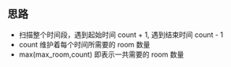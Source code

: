 ## 思路

- 扫描整个时间段，遇到起始时间 count + 1, 遇到结束时间 count - 1
- count 维护着每个时间所需要的 room 数量
- max(max_room,count) 即表示一共需要的 room 数量